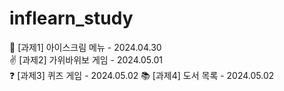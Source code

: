 # inflearn_study

🍦 [과제1] 아이스크림 메뉴 - 2024.04.30 <br>
✌ [과제2] 가위바위보 게임 - 2024.05.01 <br>
❓ [과제3] 퀴즈 게임 - 2024.05.02
📚 [과제4] 도서 목록 - 2024.05.02
